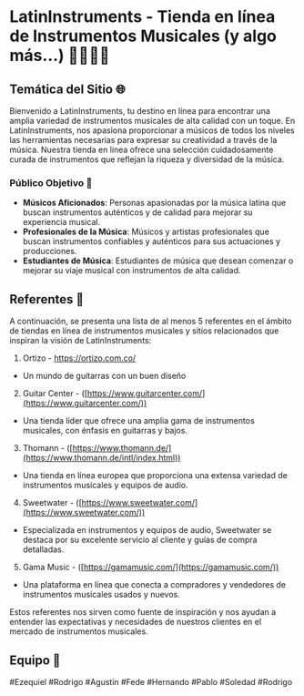 # LatinInstruments - Tienda en línea de Instrumentos Musicales (y algo más…) 🎺🎸🎻🎶

## **Temática del Sitio 🌐**

Bienvenido a LatinInstruments, tu destino en línea para encontrar una amplia variedad de instrumentos musicales de alta calidad con un toque. En LatinInstruments, nos apasiona proporcionar a músicos de todos los niveles las herramientas necesarias para expresar su creatividad a través de la música. Nuestra tienda en línea ofrece una selección cuidadosamente curada de instrumentos que reflejan la riqueza y diversidad de la música.

### **Público Objetivo 📌**

- **Músicos Aficionados**: Personas apasionadas por la música latina que buscan instrumentos auténticos y de calidad para mejorar su experiencia musical.
- **Profesionales de la Música**: Músicos y artistas profesionales que buscan instrumentos confiables y auténticos para sus actuaciones y producciones.
- **Estudiantes de Música**: Estudiantes de música que desean comenzar o mejorar su viaje musical con instrumentos de alta calidad.

## **Referentes 📝**

A continuación, se presenta una lista de al menos 5 referentes en el ámbito de tiendas en línea de instrumentos musicales y sitios relacionados que inspiran la visión de LatinInstruments:


1. Ortizo - https://ortizo.com.co/
- Un mundo de guitarras con un buen diseño 
2. Guitar Center - ([https://www.guitarcenter.com/](https://www.guitarcenter.com/))
- Una tienda líder que ofrece una amplia gama de instrumentos musicales, con énfasis en guitarras y bajos.
3. Thomann - ([https://www.thomann.de/](https://www.thomann.de/intl/index.html))
- Una tienda en línea europea que proporciona una extensa variedad de instrumentos musicales y equipos de audio.
4. Sweetwater - ([https://www.sweetwater.com/](https://www.sweetwater.com/))
- Especializada en instrumentos y equipos de audio, Sweetwater se destaca por su excelente servicio al cliente y guías de compra detalladas.
5. Gama Music - ([https://gamamusic.com/](https://gamamusic.com/))
- Una plataforma en línea que conecta a compradores y vendedores de instrumentos musicales usados y nuevos.

Estos referentes nos sirven como fuente de inspiración y nos ayudan a entender las expectativas y necesidades de nuestros clientes en el mercado de instrumentos musicales.


## **Equipo 📝**

#Ezequiel
#Rodrigo
#Agustin
#Fede
#Hernando
#Pablo
#Soledad
#Rodrigo
